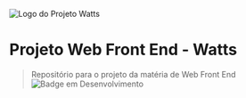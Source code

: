 ![Logo do Projeto]([https://example.com/logo.png](https://github.com/user-attachments/assets/db71f9e2-5a66-4057-9ae3-580322013ccb)) Watts

# Projeto Web Front End - Watts
> Repositório para o projeto da matéria de Web Front End ![Badge em Desenvolvimento](http://img.shields.io/static/v1?label=STATUS&message=EM%20DESENVOLVIMENTO&color=GREEN&style=for-the-badge)

